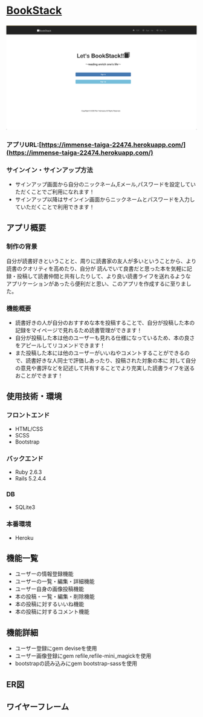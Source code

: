 # [BookStack](https://immense-taiga-22474.herokuapp.com/ "BookStack")
### ![Bookstack](/app/assets/images/bookstack.png)
### アプリURL:[https://immense-taiga-22474.herokuapp.com/](https://immense-taiga-22474.herokuapp.com/)

### サインイン・サインアップ方法
- サインアップ画面から自分のニックネーム,Eメール,パスワードを設定していただくことでご利用になれます！
- サインアップ以降はサインイン画面からニックネームとパスワードを入力していただくことで利用できます！

## アプリ概要
### 制作の背景
自分が読書好きということと、周りに読書家の友人が多いということから、より読書のクオリティを高めたり、自分が
読んでいて良書だと思った本を気軽に記録・投稿して読書仲間と共有したりして、より良い読書ライフを送れるような
アプリケーションがあったら便利だと思い、このアプリを作成するに至りました。
<br>
### 機能概要
- 読書好きの人が自分のおすすめな本を投稿することで、自分が投稿した本の記録をマイページで見れるため読書管理ができます！
- 自分が投稿した本は他のユーザーも見れる仕様になっているため、本の良さをアピールしてリコメンドできます！
- また投稿した本には他のユーザーがいいねやコメントすることができるので、読書好きな人同士で評価しあったり、投稿された対象の本に
  対して自分の意見や書評などを記述して共有することでより充実した読書ライフを送るおことができます！

## 使用技術・環境
### フロントエンド
- HTML/CSS
- SCSS
- Bootstrap
### バックエンド
- Ruby 2.6.3
- Rails 5.2.4.4
### DB
- SQLite3
### 本番環境
- Heroku

## 機能一覧
- ユーザーの情報登録機能
- ユーザーの一覧・編集・詳細機能
- ユーザー自身の画像投稿機能
- 本の投稿・一覧・編集・削除機能
- 本の投稿に対するいいね機能
- 本の投稿に対するコメント機能

## 機能詳細
- ユーザー登録にgem deviseを使用
- ユーザー画像登録にgem refile,refile-mini_magickを使用
- bootstrapの読み込みにgem bootstrap-sassを使用

## ER図

## ワイヤーフレーム


